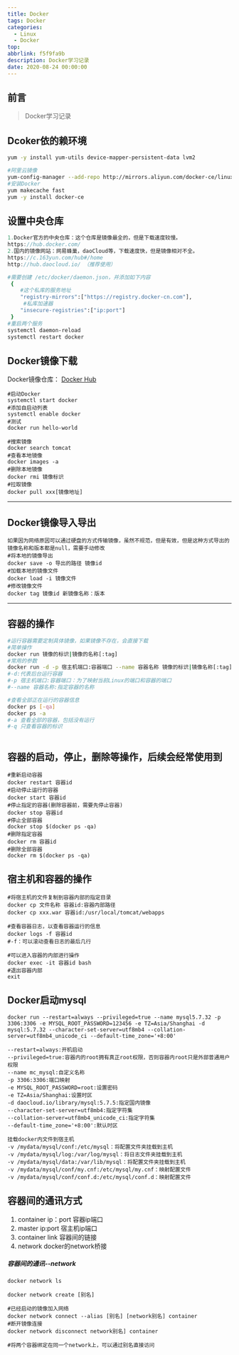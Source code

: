 ```yaml
---
title: Docker
tags: Docker
categories:
  - Linux
  - Docker
top: 
abbrlink: f5f9fa9b
description: Docker学习记录
date: 2020-08-24 00:00:00
---
```


## 前言

> Docker学习记录



## Dcoker依的赖环境

```sh
yum -y install yum-utils device-mapper-persistent-data lvm2

#阿里云镜像
yum-config-manager --add-repo http://mirrors.aliyun.com/docker-ce/linux/centos/docker-ce.repo			
#安装Docker
yum makecache fast
yum -y install docker-ce

```



## 设置中央仓库

```java
1.Docker官方的中央仓库：这个仓库是镜像最全的，但是下载速度较慢。
https://hub.docker.com/
2.国内的镜像网站：网易蜂巢，daoCloud等，下载速度快，但是镜像相对不全。
https://c.163yun.com/hub#/home 
http://hub.daocloud.io/ （推荐使用）
```

```sh
#需要创建 /etc/docker/daemon.json，并添加如下内容
 {
 	#这个私库的服务地址
	"registry-mirrors":["https://registry.docker-cn.com"],
	 #私库加速器
	"insecure-registries":["ip:port"]
 }
#重启两个服务
systemctl daemon-reload
systemctl restart docker
```



## Docker镜像下载

Docker镜像仓库： [Docker Hub](https://hub.docker.com/_/tomcat?tab=tags) 

```shell
#启动Docker
systemctl start docker	
#添加自启动列表
systemctl enable docker		
#测试
docker run hello-world
```

```shell
#搜索镜像
docker search tomcat		
#查看本地镜像
docker images -a	
#删除本地镜像
docker rmi 镜像标识
#拉取镜像
docker pull xxx[镜像地址]
```

---

## Docker镜像导入导出

```shell
如果因为网络原因可以通过硬盘的方式传输镜像，虽然不规范，但是有效，但是这种方式导出的镜像名称和版本都是null，需要手动修改
#将本地的镜像导出
docker save -o 导出的路径 镜像id
#加载本地的镜像文件
docker load -i 镜像文件
#修改镜像文件
docker tag 镜像id 新镜像名称：版本
```

---

## 容器的操作

```sh
#运行容器需要定制具体镜像，如果镜像不存在，会直接下载
#简单操作
docker run 镜像的标识|镜像的名称[:tag]
#常用的参数
docker run -d -p 宿主机端口:容器端口 --name 容器名称 镜像的标识|镜像名称[:tag]
#-d:代表后台运行容器
#-p 宿主机端口:容器端口：为了映射当前Linux的端口和容器的端口
#--name 容器名称:指定容器的名称

#查看全部正在运行的容器信息
docker ps [-qa]
docker ps -a
#-a 查看全部的容器，包括没有运行
#-q 只查看容器的标识



```

## 容器的启动，停止，删除等操作，后续会经常使用到

```shell
#重新启动容器
docker restart 容器id
#启动停止运行的容器
docker start 容器id
#停止指定的容器(删除容器前，需要先停止容器)
docker stop 容器id
#停止全部容器
docker stop $(docker ps -qa)
#删除指定容器
docker rm 容器id
#删除全部容器
docker rm $(docker ps -qa)
```



## 宿主机和容器的操作

```shell
#将宿主机的文件复制到容器内部的指定目录
docker cp 文件名称 容器id:容器内部路径
docker cp xxx.war 容器id:/usr/local/tomcat/webapps

#查看容器日志，以查看容器运行的信息
docker logs -f 容器id
#-f：可以滚动查看日志的最后几行

#可以进入容器的内部进行操作
docker exec -it 容器id bash
#退出容器内部
exit
```

## Docker启动mysql

```shell
docker run --restart=always --privileged=true --name mysql5.7.32 -p 3306:3306 -e MYSQL_ROOT_PASSWORD=123456 -e TZ=Asia/Shanghai -d mysql:5.7.32 --character-set-server=utf8mb4 --collation-server=utf8mb4_unicode_ci --default-time_zone='+8:00'

--restart=always:开机启动
--privileged=true:容器内的root拥有真正root权限，否则容器内root只是外部普通用户权限
--name mc_mysql:自定义名称
-p 3306:3306:端口映射
-e MYSQL_ROOT_PASSWORD=root:设置密码
-e TZ=Asia/Shanghai:设置时区
-d daocloud.io/library/mysql:5.7.5:指定国内镜像
--character-set-server=utf8mb4:指定字符集
--collation-server=utf8mb4_unicode_ci:指定字符集
--default-time_zone='+8:00':默认时区

挂载docker内文件到宿主机
-v /mydata/mysql/conf:/etc/mysql：将配置文件夹挂载到主机
-v /mydata/mysql/log:/var/log/mysql：将日志文件夹挂载到主机
-v /mydata/mysql/data:/var/lib/mysql：将配置文件夹挂载到主机
-v /mydata/mysql/conf/my.cnf:/etc/mysql/my.cnf：映射配置文件
-v /mydata/mysql/conf/conf.d:/etc/mysql/conf.d：映射配置文件

```

## 容器间的通讯方式

1. container ip：port 容器ip端口
2. master ip:port 宿主机ip端口
3. container link 容器间的链接
4. network docker的network桥接

##### 容器间的通讯--network

```shell
docker network ls

docker network create [别名]

#已经启动的镜像加入网络
docker network connect --alias [别名] [network别名] container
#断开镜像连接
docker network disconnect network别名] container

#将两个容器绑定在同一个network上，可以通过别名直接访问

```

